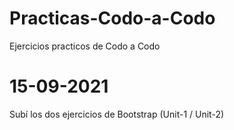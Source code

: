 # Practicas-Codo-a-Codo
Ejercicios practicos de Codo a Codo
# 15-09-2021
Subí los dos ejercicios de Bootstrap (Unit-1 / Unit-2)
